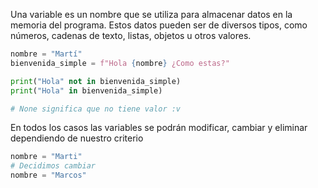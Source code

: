 Una variable es un nombre que se utiliza para almacenar datos en la memoria del programa. Estos datos pueden ser de diversos tipos, como números, cadenas de texto, listas, objetos u otros valores.
```python
nombre = "Martí"
bienvenida_simple = f"Hola {nombre} ¿Como estas?"

print("Hola" not in bienvenida_simple)
print("Hola" in bienvenida_simple)

# None significa que no tiene valor :v
```

En todos los casos las variables se podrán modificar, cambiar y eliminar dependiendo de nuestro criterio
```python
nombre = "Marti"
# Decidimos cambiar 
nombre = "Marcos"
```